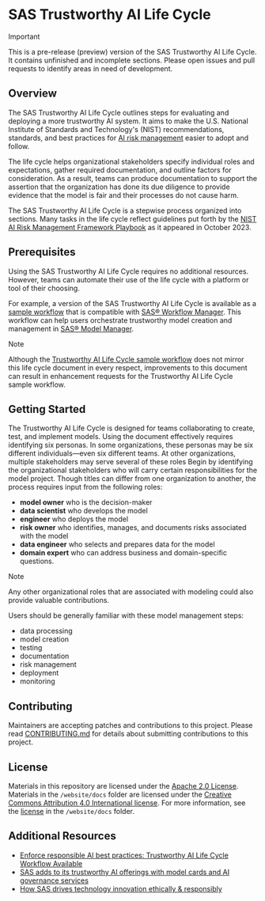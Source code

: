 # SAS Trustworthy AI Life Cycle

> [!IMPORTANT]
> This is a pre-release (preview) version of the SAS Trustworthy AI Life Cycle.
> It contains unfinished and incomplete sections.
> Please open issues and pull requests to identify areas in need of development.

## Overview
The SAS Trustworthy AI Life Cycle outlines steps for evaluating and deploying a more trustworthy AI system.
It aims to make the U.S. National Institute of Standards and Technology's (NIST) recommendations, standards, and best practices for [AI risk management](https://airc.nist.gov/AI_RMF_Knowledge_Base/AI_RMF) easier to adopt and follow.

The life cycle helps organizational stakeholders specify individual roles and expectations, gather required documentation, and outline factors for consideration.
As a result, teams can produce documentation to support the assertion that the organization has done its due diligence to provide evidence that the model is fair and their processes do not cause harm.

The SAS Trustworthy AI Life Cycle is a stepwise process organized into sections.
Many tasks in the life cycle reflect guidelines put forth by the [NIST AI Risk Management Framework Playbook](https://www.nist.gov/itl/ai-risk-management-framework) as it appeared in October 2023.

## Prerequisites
Using the SAS Trustworthy AI Life Cycle requires no additional resources.
However, teams can automate their use of the life cycle with a platform or tool of their choosing.

For example, a version of the SAS Trustworthy AI Life Cycle is available as a [sample workflow](https://github.com/sassoftware/model-management-resources/tree/main/samples/Workflow_Integration/Trustworthy_AI_Life_Cycle) that is compatible with [SAS® Workflow Manager](https://support.sas.com/en/software/workflow-manager-support.html).
This workflow can help users orchestrate trustworthy model creation and management in [SAS® Model Manager](https://www.sas.com/en_us/software/model-manager.html).

> [!NOTE]
> Although the [Trustworthy AI Life Cycle sample workflow](https://github.com/sassoftware/model-management-resources/tree/main/samples/Workflow_Integration/Trustworthy_AI_Life_Cycle) does not mirror this life cycle document in every respect, improvements to this document can result in enhancement requests for the Trustworthy AI Life Cycle sample workflow.

## Getting Started
The Trustworthy AI Life Cycle is designed for teams collaborating to create, test, and implement models.
Using the document effectively requires identifying six personas.
In some organizations, these personas may be six different individuals—even six different teams.
At other organizations, multiple stakeholders may serve several of these roles
Begin by identifying the organizational stakeholders who will carry certain responsibilities for the model project.
Though titles can differ from one organization to another, the process requires input from the following roles:

* **model owner** who is the decision-maker
* **data scientist** who develops the model
* **engineer** who deploys the model
* **risk owner** who identifies, manages, and documents risks associated with the model
* **data engineer** who selects and prepares data for the model
* **domain expert** who can address business and domain-specific questions. 

> [!NOTE]
> Any other organizational roles that are associated with modeling could also provide valuable contributions.

Users should be generally familiar with these model management steps:

* data processing
* model creation
* testing
* documentation
* risk management
* deployment
* monitoring

## Contributing
Maintainers are accepting patches and contributions to this project.
Please read [CONTRIBUTING.md](CONTRIBUTING.md) for details about submitting contributions to this project.

## License
Materials in this repository are licensed under the [Apache 2.0 License](LICENSE).
Materials in the `/website/docs` folder are licensed under the [Creative Commons Attribution 4.0 International license](https://creativecommons.org/licenses/by/4.0/).
For more information, see the [license](website/docs/LICENSE.md) in the `/website/docs` folder.

## Additional Resources

* [Enforce responsible AI best practices: Trustworthy AI Life Cycle Workflow Available](https://communities.sas.com/t5/SAS-Communities-Library/Enforce-Responsible-AI-Best-Practices-Trustworthy-AI-Life-Cycle/ta-p/912717)
* [SAS adds to its trustworthy AI offerings with model cards and AI governance services](https://www.sas.com/en_us/news/press-releases/2024/april/trustworthy-ai-governance-model-cards.html)
* [How SAS drives technology innovation ethically & responsibly](https://www.sas.com/en_us/company-information/innovation/responsible-innovation.html)

